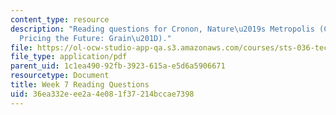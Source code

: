 ```yaml
---
content_type: resource
description: "Reading questions for Cronon, Nature\u2019s Metropolis (Ch. 3 \u201C\
  Pricing the Future: Grain\u201D)."
file: https://ol-ocw-studio-app-qa.s3.amazonaws.com/courses/sts-036-technology-and-nature-in-american-history-spring-2008/36ea332eee2a4e081f37214bccae7398_quest7.pdf
file_type: application/pdf
parent_uid: 1c1ea490-92fb-3923-615a-e5d6a5906671
resourcetype: Document
title: Week 7 Reading Questions
uid: 36ea332e-ee2a-4e08-1f37-214bccae7398
---
```

